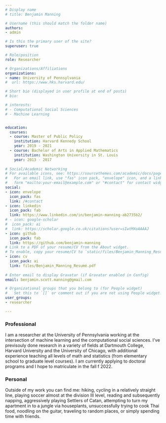 ```yaml
---
# Display name
# title: Benjamin Manning

# Username (this should match the folder name)
authors: 
- admin

# Is this the primary user of the site?
superuser: true

# Role/position
role: Researcher

# Organizations/Affiliations
organizations:
- name: University of Pennsylvania
#  url: https://www.hks.harvard.edu/

# Short bio (displayed in user profile at end of posts)
# bio: 

# interests:
# - Computational Social Sciences
# - Machine Learning


education:
  courses:
  - course: Master of Public Policy
    institution: Harvard Kennedy School
    year: 2019 - 2021
  - course: Bachelor of Arts in Applied Mathematics
    institution: Washington University in St. Louis
    year: 2013 - 2017
    
# Social/Academic Networking
# For available icons, see: https://sourcethemes.com/academic/docs/page-builder/#icons
#   For an email link, use "fas" icon pack, "envelope" icon, and a link in the
#   form "mailto:your-email@example.com" or "#contact" for contact widget.
social:
- icon: envelope
  icon_pack: fas
  link: /#contact
- icon: linkedin
  icon_pack: fab
  link: https://www.linkedin.com/in/benjamin-manning-ab2735b2/
# - icon: google-scholar
#  icon_pack: ai
#  link: https://scholar.google.co.uk/citations?user=sIwtMXoAAAAJ
- icon: github
  icon_pack: fab
  link: https://github.com/benjamin-manning
# Link to a PDF of your resume/CV from the About widget.
# To enable, copy your resume/CV to `static/files/Benjamin_Manning_Resumé.pdf` and uncomment the lines below.
- icon: cv
  icon_pack: ai
  link: files/Benjamin_Manning_Resumé.pdf
  
# Enter email to display Gravatar (if Gravatar enabled in Config)
email: benjamin.scott.manning@gmail.com

# Organizational groups that you belong to (for People widget)
#   Set this to `[]` or comment out if you are not using People widget.
user_groups:
- researcher

---
```

### **Professional**

I am a researcher at the University of Pennsylvania working at the intersection of machine learning and the computational social sciences. I've previsouly done research in a variety of fields at Dartmouth College, Harvard University and the University of Chicago, with additional experience teaching all levels of math and statistics (from elementary school to graduate level courses). I am currently applying to doctoral programs and I hope to matriculate in the fall  f 2022.

### **Personal**

Outside of my work you can find me: hiking, cycling in a relatively straight line, playing soccer almost at the division III level, reading and subsequently napping, aggressively playing Settlers of Catan, attempting to turn my apartment in to a jungle via houseplants, unsuccessfully trying to cook Thai food, noodling on the guitar, traveling to random places, or simply spending time with friends.
